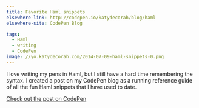 ```yaml
---
title: Favorite Haml snippets
elsewhere-link: http://codepen.io/katydecorah/blog/haml
elsewhere-site: CodePen Blog

tags:
  - Haml
  - writing
  - CodePen
image: //yo.katydecorah.com/2014-07-09-haml-snippets-0.png
---
```


I love writing my pens in Haml, but I still have a hard time remembering the syntax. I created a post on my CodePen blog as a running reference guide of all the fun Haml snippets that I have used to date.

[Check out the post on CodePen](http://codepen.io/katydecorah/blog/haml)
